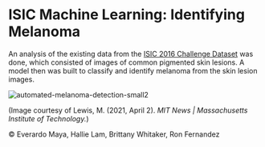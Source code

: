 # ISIC Machine Learning: Identifying Melanoma 

An analysis of the existing data from the [ISIC 2016 Challenge Dataset](https://challenge.isic-archive.com/data#2019) was done, which consisted of images of common pigmented skin lesions. A model then was built to classify and identify melanoma from the skin lesion images. 

![automated-melanoma-detection-small2](https://user-images.githubusercontent.com/76985209/125886671-88079029-2e18-4650-87d3-3f6235a1c535.gif)

(Image courtesy of Lewis, M. (2021, April 2). _MIT News | Massachusetts Institute of Technology._)

© Everardo Maya, Hallie Lam, Brittany Whitaker, Ron Fernandez
